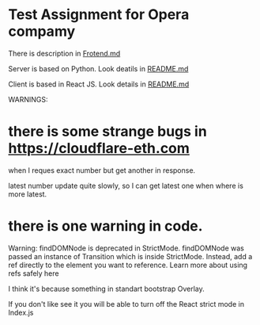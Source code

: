 # Test Assignment for Opera compamy

There is description in [Frotend.md](https://github.com/FilippKashket/OperaTest/blob/main/frontend.md)

Server is based on Python. Look deatils in [README.md](https://github.com/FilippKashket/OperaTest/blob/main/server/README.md)

Client is based in React JS. Look details in [README.md](https://github.com/FilippKashket/OperaTest/blob/main/client/opera-ethereum/README.md)

WARNINGS:

# there is some strange bugs in https://cloudflare-eth.com 

when I reques exact number but get another in response.

latest number update quite slowly, so I can get latest one when where is more latest.

# there is one warning in code.

Warning: findDOMNode is deprecated in StrictMode. findDOMNode was passed an instance of Transition which is inside StrictMode. Instead, add a ref directly to the element you want to reference. Learn more about using refs safely here

I think it's because something in standart bootstrap Overlay.

If you don't like see it you will be able to turn off the React strict mode in Index.js

